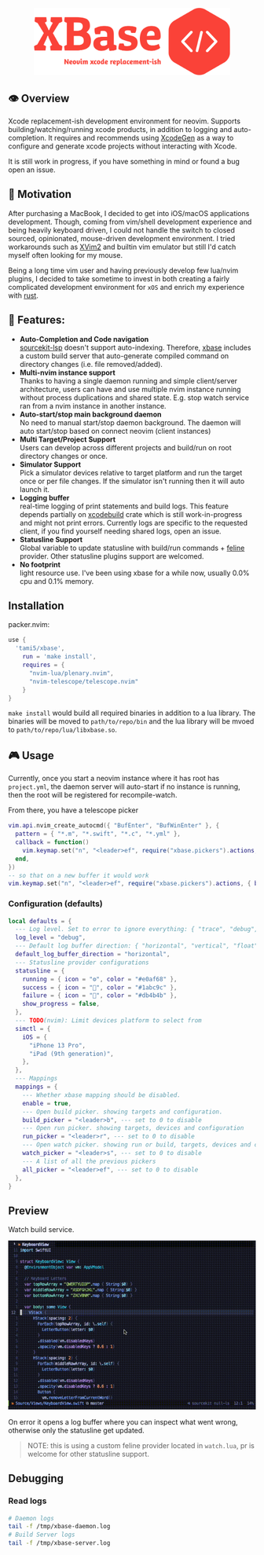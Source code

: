 <p align="center">
<img src="./media/logo.png" alt="drawing" style="width:400px;"/>
</P>

## 👁 Overview 

Xcode replacement-ish development environment for neovim. Supports building/watching/running
xcode products, in addition to logging and auto-completion. It requires and recommends using
[XcodeGen] as a way to configure and generate xcode projects without interacting with Xcode.

It is still work in progress, if you have something in mind or found a bug open an issue.

## 🌝 Motivation

After purchasing a MacBook, I decided to get into iOS/macOS applications development. Though, coming from vim/shell development experience and being heavily keyboard driven, I could not handle the switch to closed sourced, opinionated, mouse-driven development environment. I tried workarounds such as [XVim2] and builtin vim emulator but still I'd catch myself often looking for my mouse. 

Being a long time vim user and having previously develop few lua/nvim plugins, I decided to take sometime to invest in both creating a fairly complicated development environment for `xOS` and enrich my experience with [rust].

## 🌟 Features:

* **Auto-Completion and Code navigation**\
    [sourcekit-lsp] doesn't support auto-indexing. Therefore, [xbase] includes a custom build server that auto-generate compiled command on directory changes (i.e. file removed/added).
* **Multi-nvim instance support**\
    Thanks to having a single daemon running and simple client/server architecture, users can have and use multiple nvim instance running without process duplications and shared state. E.g. stop watch service ran from a nvim instance in another instance.
* **Auto-start/stop main background daemon**\
    No need to manual start/stop daemon background. The daemon will auto start/stop based on
    connect neovim (client instances)
* **Multi Target/Project Support**\
    Users can develop across different projects and build/run on root directory changes or once.
* **Simulator Support**\
    Pick a simulator devices relative to target platform and run the target once or per file changes. If the simulator isn't running then it will auto launch it.
* **Logging buffer**\
  real-time logging of print statements and build logs. This feature depends partially on [xcodebuild] crate which is still work-in-progress and might not print errors. Currently logs are specific to the requested client, if you find yourself needing shared logs, open an issue.
* **Statusline Support**\
    Global variable to update statusline with build/run commands + [feline] provider. Other
    statusline plugins support are welcomed.
* **No footprint**\
    light resource use. I've been using xbase for a while now, usually 0.0% cpu and 0.1% memory.



## Installation

packer.nvim:

```lua 
use { 
  'tami5/xbase', 
    run = 'make install',
    requires = {
      "nvim-lua/plenary.nvim",
      "nvim-telescope/telescope.nvim"
    }
}
```

`make install` would build all required binaries in addition to a lua library. The binaries will be moved to `path/to/repo/bin` and the lua library will be mvoed to `path/to/repo/lua/libxbase.so`.

## 🎮 Usage

Currently, once you start a neovim instance where it has root has `project.yml`, the daemon server will auto-start if no instance is running, then the root will be registered for recompile-watch.

From there, you have a telescope picker

```lua
vim.api.nvim_create_autocmd({ "BufEnter", "BufWinEnter" }, {
  pattern = { "*.m", "*.swift", "*.c", "*.yml" },
  callback = function()
    vim.keymap.set("n", "<leader>ef", require("xbase.pickers").actions, { buffer = true })
  end,
})
-- so that on a new buffer it would work
vim.keymap.set("n", "<leader>ef", require("xbase.pickers").actions, { buffer = true })
```

### Configuration (defaults)
```lua 
local defaults = {
  --- Log level. Set to error to ignore everything: { "trace", "debug", "info", "warn", "error" }
  log_level = "debug",
  --- Default log buffer direction: { "horizontal", "vertical", "float" }
  default_log_buffer_direction = "horizontal",
  --- Statusline provider configurations
  statusline = {
    running = { icon = "⚙", color = "#e0af68" },
    success = { icon = "", color = "#1abc9c" },
    failure = { icon = "", color = "#db4b4b" },
    show_progress = false,
  },
  --- TODO(nvim): Limit devices platform to select from
  simctl = {
    iOS = {
      "iPhone 13 Pro",
      "iPad (9th generation)",
    },
  },
  --- Mappings
  mappings = {
    --- Whether xbase mapping should be disabled.
    enable = true,
    --- Open build picker. showing targets and configuration.
    build_picker = "<leader>b", --- set to 0 to disable
    --- Open run picker. showing targets, devices and configuration
    run_picker = "<leader>r", --- set to 0 to disable
    --- Open watch picker. showing run or build, targets, devices and configuration
    watch_picker = "<leader>s", --- set to 0 to disable
    --- A list of all the previous pickers
    all_picker = "<leader>ef", --- set to 0 to disable
  },
}
```

## Preview

Watch build service. 

![](./media/statusline_watch.gif)

On error it opens a log buffer where you can inspect what went wrong, otherwise only the
statusline get updated.

> NOTE: this is using a custom feline provider located in `watch.lua`, pr is welcome for other statusline support.

## Debugging

### Read logs
```bash 
# Daemon logs
tail -f /tmp/xbase-daemon.log
# Build Server logs
tail -f /tmp/xbase-server.log
```


[XcodeGen]: https://github.com/yonaskolb/XcodeGen
[sourcekit-lsp]: https://github.com/apple/sourcekit-lsp
[xbase]: https://github.com/tami5/xbase
[xcodebuild]: https://github.com/tami5/xcodebuild
[feline]: https://github.com/feline-nvim/feline.nvim
[XVim2]: https://github.com/XVimProject/XVim2
[rust]: https://www.rust-lang.org
